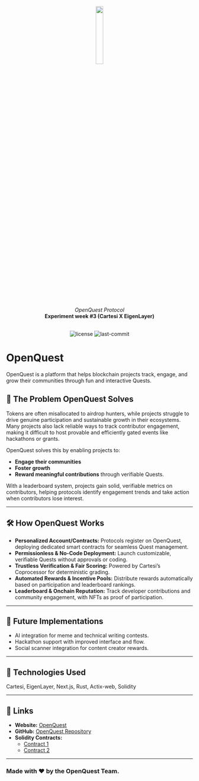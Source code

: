 <br>
<p align="center">
    <img src="https://github.com/Mugen-Builders/.github/assets/153661799/7ed08d4c-89f4-4bde-a635-0b332affbd5d" align="center" width="20%">
</p>
<br>
<div align="center">
    <i>OpenQuest Protocol</i>
</div>
<div align="center">
<b>Experiment week #3 (Cartesi X EigenLayer) </b>
</div>
<br>
<p align="center">
	<img src="https://img.shields.io/github/license/Mugen-Builders/Nonnyjoe/OpenQuest?style=default&logo=opensourceinitiative&logoColor=white&color=79F7FA" alt="license">
	<img src="https://img.shields.io/github/last-commit/Nonnyjoe/OpenQuest?style=default&logo=git&logoColor=white&color=868380" alt="last-commit">
</p>

# OpenQuest

OpenQuest is a platform that helps blockchain projects track, engage, and grow their communities through fun and interactive Quests.

## 🚀 The Problem OpenQuest Solves

Tokens are often misallocated to airdrop hunters, while projects struggle to drive genuine participation and sustainable growth in their ecosystems. Many projects also lack reliable ways to track contributor engagement, making it difficult to host provable and efficiently gated events like hackathons or grants.

OpenQuest solves this by enabling projects to:

- **Engage their communities**
- **Foster growth**
- **Reward meaningful contributions** through verifiable Quests.

With a leaderboard system, projects gain solid, verifiable metrics on contributors, helping protocols identify engagement trends and take action when contributors lose interest.

---

## 🛠️ How OpenQuest Works

- **Personalized Account/Contracts:** Protocols register on OpenQuest, deploying dedicated smart contracts for seamless Quest management.
- **Permissionless & No-Code Deployment:** Launch customizable, verifiable Quests without approvals or coding.
- **Trustless Verification & Fair Scoring:** Powered by Cartesi’s Coprocessor for deterministic grading.
- **Automated Rewards & Incentive Pools:** Distribute rewards automatically based on participation and leaderboard rankings.
- **Leaderboard & Onchain Reputation:** Track developer contributions and community engagement, with NFTs as proof of participation.

---

## 🔮 Future Implementations

- AI integration for meme and technical writing contests.
- Hackathon support with improved interface and flow.
- Social scanner integration for content creator rewards.

---

## 🧰 Technologies Used

Cartesi, EigenLayer, Next.js, Rust, Actix-web, Solidity

---

## 🔗 Links

- **Website:** [OpenQuest](https://github.com/Nonnyjoe/OpenQuest)
- **GitHub:** [OpenQuest Repository](https://github.com/Nonnyjoe/OpenQuest)
- **Solidity Contracts:**
  - [Contract 1](https://holesky.etherscan.io/address/0x78f7ddbb09d77f08b8e6a3df94e79fe606966d82)
  - [Contract 2](https://holesky.etherscan.io/address/0x4f26fc61dA4Ac6B8030F4178A9800ee40f9eDE38)

---

### Made with ❤️ by the OpenQuest Team.
